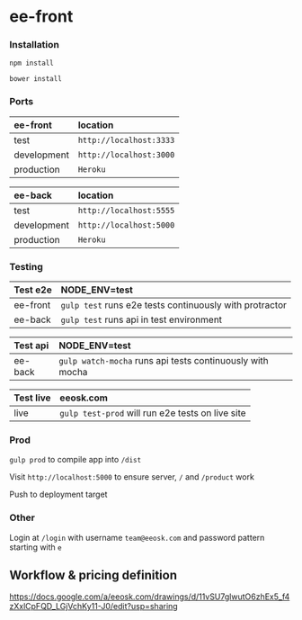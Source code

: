 ee-front
===

### Installation

`npm install`

`bower install`

### Ports

ee-front    | location
:-----------|:-----------------------
test        | `http://localhost:3333`
development | `http://localhost:3000`
production  | `Heroku`

ee-back     | location
:-----------|:-----------------------
test        | `http://localhost:5555`
development | `http://localhost:5000`
production  | `Heroku`

### Testing

Test e2e | NODE_ENV=test
:--------|:-------------
ee-front | `gulp test` runs e2e tests continuously with protractor
ee-back  | `gulp test` runs api in test environment

Test api | NODE_ENV=test
:--------|:-------------
ee-back  | `gulp watch-mocha` runs api tests continuously with mocha

Test live | eeosk.com
:---------|:---------
live      | `gulp test-prod` will run e2e tests on live site

### Prod

`gulp prod` to compile app into `/dist`

Visit `http://localhost:5000` to ensure server, `/` and `/product` work

Push to deployment target

### Other

Login at `/login` with username `team@eeosk.com` and password pattern starting with `e`

## Workflow & pricing definition

https://docs.google.com/a/eeosk.com/drawings/d/11vSU7glwutO6zhEx5_f4zXxlCpFQD_LGjVchKy11-J0/edit?usp=sharing

